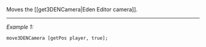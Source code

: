 Moves the [[get3DENCamera|Eden Editor camera]].


---
*Example 1:*
```sqf
move3DENCamera [getPos player, true];
```